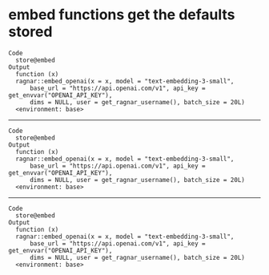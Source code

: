 # embed functions get the defaults stored

    Code
      store@embed
    Output
      function (x) 
      ragnar::embed_openai(x = x, model = "text-embedding-3-small", 
          base_url = "https://api.openai.com/v1", api_key = get_envvar("OPENAI_API_KEY"), 
          dims = NULL, user = get_ragnar_username(), batch_size = 20L)
      <environment: base>

---

    Code
      store@embed
    Output
      function (x) 
      ragnar::embed_openai(x = x, model = "text-embedding-3-small", 
          base_url = "https://api.openai.com/v1", api_key = get_envvar("OPENAI_API_KEY"), 
          dims = NULL, user = get_ragnar_username(), batch_size = 20L)
      <environment: base>

---

    Code
      store@embed
    Output
      function (x) 
      ragnar::embed_openai(x = x, model = "text-embedding-3-small", 
          base_url = "https://api.openai.com/v1", api_key = get_envvar("OPENAI_API_KEY"), 
          dims = NULL, user = get_ragnar_username(), batch_size = 20L)
      <environment: base>

